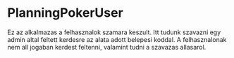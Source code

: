 # PlanningPokerUser
Ez az alkalmazas a felhasznalok szamara keszult. Itt tudunk szavazni egy admin altal feltett kerdesre az alata adott belepesi koddal.
A felhasznalonak nem all jogaban kerdest feltenni, valamint tudni a szavazas allasarol.
